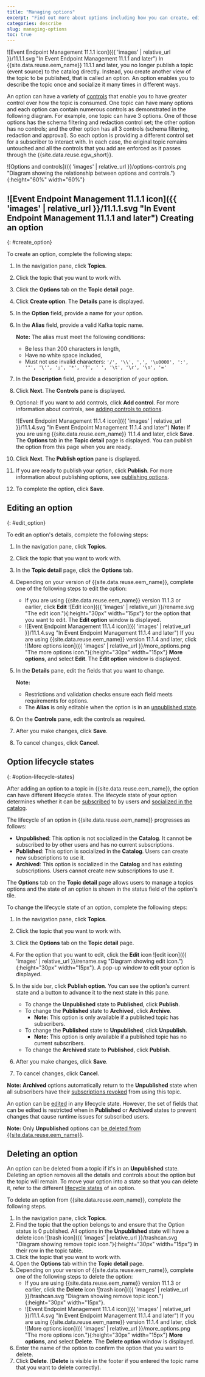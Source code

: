 ```yaml
---
title: "Managing options"
excerpt: "Find out more about options including how you can create, edit and delete options."
categories: describe
slug: managing-options
toc: true
---
```


![Event Endpoint Management 11.1.1 icon]({{ 'images' | relative_url }}/11.1.1.svg "In Event Endpoint Management 11.1.1 and later") In {{site.data.reuse.eem_name}} 11.1.1 and later, you no longer publish a topic (event source) to the catalog directly. Instead, you create another view of the topic to be published, that is called an option. An option enables you to describe the topic once and socialize it many times in different ways. 

An option can have a variety of [controls](../../describe/option-controls/) that enable you to have greater control over how the topic is consumed. One topic can have many options and each option can contain numerous controls as demonstrated in the following diagram. For example, one topic can have 3 options. One of those options has the schema filtering and redaction control set; the other option has no controls; and the other option has all 3 controls (schema filtering, redaction and approval). So each option is providing a different control set for a subscriber to interact with. In each case, the original topic remains untouched and all the controls that you add are enforced as it passes through the {{site.data.reuse.egw_short}}. 

![Options and controls]({{ 'images' | relative_url }}/options-controls.png "Diagram showing the relationship between options and controls."){:height="60%" width="60%"}


## ![Event Endpoint Management 11.1.1 icon]({{ 'images' | relative_url }}/11.1.1.svg "In Event Endpoint Management 11.1.1 and later") Creating an option
{: #create_option}

To create an option, complete the following steps: 

1. In the navigation pane, click **Topics**.
1. Click the topic that you want to work with. 
1. Click the **Options** tab on the **Topic detail** page. 
1. Click **Create option**. The **Details** pane is displayed.
1. In the **Option** field, provide a name for your option.
1. In the **Alias** field, provide a valid Kafka topic name.  

   **Note:** The alias must meet the following conditions:
      - Be less than 200 characters in length, 
      - Have no white space included,
      - Must not use invalid characters: `'/', '\\', ',', '\u0000', ':', '"', '\'', ';', '*', '?', ' ', '\t', '\r', '\n', '='`
1. In the **Description** field, provide a description of your option.
1. Click **Next**. The **Controls** pane is displayed.
1. Optional: If you want to add controls, click **Add control**. For more information about controls, see [adding controls to options](../option-controls).

   ![Event Endpoint Management 11.1.4 icon]({{ 'images' | relative_url }}/11.1.4.svg "In Event Endpoint Management 11.1.4 and later") **Note:** If you are using {{site.data.reuse.eem_name}} 11.1.4 and later, click **Save**. The **Options** tab in the **Topic detail** page is displayed. You can publish the option from this page when you are ready.

   
1. Click **Next**. The **Publish option** pane is displayed.
1. If you are ready to publish your option, click **Publish**. For more information about publishing options, see [publishing options](../publishing-topics).
1. To complete the option, click **Save**.


## Editing an option
{: #edit_option}

To edit an option's details, complete the following steps:

1. In the navigation pane, click **Topics**.
1. Click the topic that you want to work with. 
1. In the **Topic detail** page, click the **Options** tab.
1. Depending on your version of {{site.data.reuse.eem_name}}, complete one of the following steps to edit the option:
   - If you are using {{site.data.reuse.eem_name}} version 11.1.3 or earlier, click **Edit** ![Edit icon]({{ 'images' | relative_url }}/rename.svg "The edit icon."){:height="30px" width="15px"} for the option that you want to edit. The **Edit option** window is displayed.
   - ![Event Endpoint Management 11.1.4 icon]({{ 'images' | relative_url }}/11.1.4.svg "In Event Endpoint Management 11.1.4 and later") If you are using {{site.data.reuse.eem_name}} version 11.1.4 and later, click ![More options icon]({{ 'images' | relative_url }}/more_options.png "The more options icon."){:height="30px" width="15px"} **More options**, and select **Edit**. The **Edit option** window is displayed. 
1. In the **Details** pane, edit the fields that you want to change. 

    **Note:** 
    - Restrictions and validation checks ensure each field meets requirements for options.
    - The **Alias** is only editable when the option is in an [unpublished state](#option-lifecycle-states).
1. On the **Controls** pane, edit the controls as required.
1. After you make changes, click **Save**.
1. To cancel changes, click **Cancel**.

## Option lifecycle states
{: #option-lifecycle-states}

After adding an option to a topic in {{site.data.reuse.eem_name}}, the option can have different lifecycle states. The lifecycle state of your option determines whether it can be [subscribed](../../consume-subscribe/subscribing-to-topics) to by users and [socialized in the catalog](../../consume-subscribe/discovering-topics).

The lifecycle of an option in {{site.data.reuse.eem_name}} progresses as follows:

- **Unpublished**: This option is not socialized in the **Catalog**. It cannot be subscribed to by other users and has no current subscriptions.
- **Published**: This option is socialized in the **Catalog**. Users can create new subscriptions to use it.
- **Archived**: This option is socialized in the **Catalog** and has existing subscriptions. Users cannot create new subscriptions to use it.

The **Options** tab on the **Topic detail** page allows users to manage a topics options and the state of an option is shown in the status field of the option's tile. 

To change the lifecycle state of an option, complete the following steps:

1. In the navigation pane, click **Topics**.
1. Click the topic that you want to work with. 
1. Click the **Options** tab on the **Topic detail** page.
1. For the option that you want to edit, click the **Edit** icon ![edit icon]({{ 'images' | relative_url }}/rename.svg "Diagram showing edit icon."){:height="30px" width="15px"}. A pop-up window to edit your option is displayed.
1. In the side bar, click **Publish option**. You can see the option's current state and a button to advance it to the next state in this pane.

    - To change the **Unpublished** state to **Published**, click **Publish**.
    - To change the **Published** state to **Archived**, click **Archive**.
      - **Note:** This option is only available if a published topic has subscribers.
    - To change the **Published** state to **Unpublished**, click **Unpublish**.
      - **Note:** This option is only available if a published topic has no current subscribers.
    - To change the **Archived** state to **Published**, click **Publish**.
1. After you make changes, click **Save**.
1. To cancel changes, click **Cancel**.

**Note:** **Archived** options automatically return to the **Unpublished** state when all subscribers have their [subscriptions revoked](../managing-user-access-to-options#revoking-subscriptions) from using this topic.

An option can be [edited](#edit_option) in any lifecycle state. However, the set of fields that can be edited is restricted when in **Published** or **Archived** states to prevent changes that cause runtime issues for subscribed users.

**Note:** Only **Unpublished** options can [be deleted from {{site.data.reuse.eem_name}}](#deleting-an-option).


## Deleting an option

An option can be deleted from a topic if it's in an **Unpublished** state. Deleting an option removes all the details and controls about the option but the topic will remain. To move your option into a state so that you can delete it, refer to the different [lifecycle states](#option-lifecycle-states) of an option.

To delete an option from {{site.data.reuse.eem_name}}, complete the following steps. 

1. In the navigation pane, click **Topics**.
1. Find the topic that the option belongs to and ensure that the Option status is 0 published. All options in the **Unpublished** state will have a delete icon ![trash icon]({{ 'images' | relative_url }}/trashcan.svg "Diagram showing remove topic icon."){:height="30px" width="15px"} in their row in the topic table.
1. Click the topic that you want to work with. 
1. Open the **Options** tab within the **Topic detail** page. 
1. Depending on your version of {{site.data.reuse.eem_name}}, complete one of the following steps to delete the option:
   - If you are using {{site.data.reuse.eem_name}} version 11.1.3 or earlier, click the **Delete** icon ![trash icon]({{ 'images' | relative_url }}/trashcan.svg "Diagram showing remove topic icon."){:height="30px" width="15px"}.
   - ![Event Endpoint Management 11.1.4 icon]({{ 'images' | relative_url }}/11.1.4.svg "In Event Endpoint Management 11.1.4 and later") If you are using {{site.data.reuse.eem_name}} version 11.1.4 and later, click ![More options icon]({{ 'images' | relative_url }}/more_options.png "The more options icon."){:height="30px" width="15px"} **More options**, and select **Delete**. The **Delete option** window is displayed. 
1. Enter the name of the option to confirm the option that you want to delete. 
1. Click **Delete**. (**Delete** is visible in the footer if you entered the topic name that you want to delete correctly).
